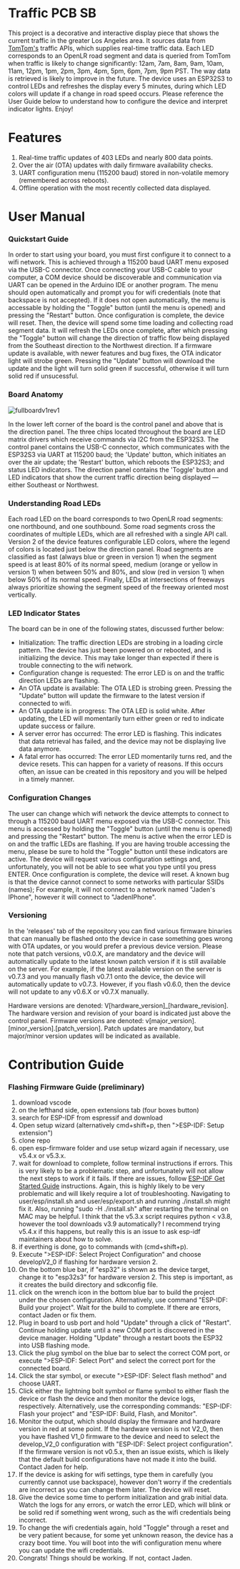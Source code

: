 # Traffic PCB SB
This project is a decorative and interactive display piece that shows the current traffic in the greater Los Angeles area. It sources data from [TomTom's](https://www.tomtom.com) traffic APIs, which supplies real-time traffic data. Each LED corresponds to an OpenLR road segment and data is queried from TomTom when traffic is likely to change significantly: 12am, 7am, 8am, 9am, 10am, 11am, 12pm, 1pm, 2pm, 3pm, 4pm, 5pm, 6pm, 7pm, 9pm PST. The way data is retrieved is likely to improve in the future. The device uses an ESP32S3 to control LEDs and refreshes the display every 5 minutes, during which LED colors will update if a change in road speed occurs. Please
reference the User Guide below to understand how to configure the device and interpret indicator lights. Enjoy!

# Features
1. Real-time traffic updates of 403 LEDs and nearly 800 data points.
2. Over the air (OTA) updates with daily firmware availability checks.
3. UART configuration menu (115200 baud) stored in non-volatile memory (remembered across reboots).
4. Offline operation with the most recently collected data displayed.

# User Manual
### Quickstart Guide
In order to start using your board, you must first configure it to connect to a wifi network. This is achieved through a 115200 baud UART menu exposed via the USB-C connector. Once connecting your USB-C cable to your computer, a COM device should be discoverable and communication via UART can be opened in the Arduino IDE or another program. The menu should open automatically and prompt you for wifi credentials (note that backspace is not accepted). If it does not open automatically, the menu is accessable by holding the "Toggle" button (until the menu is opened) and pressing the "Restart" button. Once configuration is complete, the device will reset. Then, the device will spend some time loading and collecting road segment data. It will refresh the LEDs once complete, after which pressing the "Toggle" button will change the direction of traffic flow being displayed from the Southeast direction to the Northwest direction. If a firmware update is available, with newer features and bug fixes, the OTA indicator light will strobe green. Pressing the "Update" button will download the update and the light will turn solid green if successful, otherwise it will turn solid
red if unsucessful.

### Board Anatomy
![fullboardv1rev1](https://github.com/user-attachments/assets/be1016b3-02a1-47e9-b4da-ed9a18e2df38)

In the lower left corner of the board is the control panel and above that is the direction panel. The three chips located throughout the board are LED matrix drivers which receive commands via I2C from the ESP32S3. The control panel contains the USB-C connector, which communicates with the ESP32S3 via UART at 115200 baud; the 'Update' button, which initiates an over the air update; the 'Restart' button, which reboots the ESP32S3; and status LED indicators. The direction panel contains the 'Toggle' button and LED indicators that show the current traffic direction being displayed — either Southeast or Northwest.

### Understanding Road LEDs
Each road LED on the board corresponds to two OpenLR road segments: one northbound, and one southbound. Some road segments cross the coordinates of multiple LEDs, which are all refreshed with a single API call. Version 2 of the device features configurable LED colors, where the legend of colors is located just below the direction panel. Road segments are classified as fast (always blue or green in version 1) when the segment speed is at least 80% of its normal speed, medium (orange or yellow in version 1) when between 50% and 80%, and slow (red in version 1) when below 50% of its normal speed. Finally, LEDs at intersections of freeways always prioritize showing the segment speed of the freeway oriented most vertically.

### LED Indicator States
The board can be in one of the following states, discussed further below:
- Initialization: The traffic direction LEDs are strobing in a loading circle pattern. The device has just been powered on or rebooted, and is initializing the device. This may take longer than expected if there is trouble connecting to the wifi network.
- Configuration change is requested: The error LED is on and the traffic direction LEDs are flashing.
- An OTA update is available: The OTA LED is strobing green. Pressing the "Update" button will update the firmware to the latest version if connected to wifi.
- An OTA update is in progress: The OTA LED is solid white. After updating, the LED will momentarily turn either green or red to indicate update success or failure.
- A server error has occurred: The error LED is flashing. This indicates that data retrieval has failed, and the device may not be displaying live data anymore.
- A fatal error has occurred: The error LED momentarily turns red, and the device resets. This can happen for a variety of reasons. If this occurs often, an issue can be created in this repository and you will be helped in a timely manner.

### Configuration Changes
The user can change which wifi network the device attempts to connect to through a 115200 baud UART menu exposed via the USB-C connector. This menu is accessed by holding the "Toggle" button (until the menu is opened) and pressing the "Restart" button. The menu is active when the error LED is on and the traffic LEDs are flashing. If you are having trouble accessing the menu, please be sure to hold the "Toggle" button until these indicators are active. The device will request various configuration settings and, unfortunately, you will not be able to see what you type until you press ENTER. Once configuration is complete, the device will reset. A known bug is that the device cannot connect to some networks with particular SSIDs (names); For example, it will not connect to a network named "Jaden's IPhone", however it will connect to "JadenIPhone".

### Versioning
In the 'releases' tab of the repository you can find various firmware binaries that can manually be flashed onto the device in case something goes wrong with OTA updates, or you would prefer a previous device version. Please note that patch versions, v0.0.X, are mandatory and the device will automatically update to the latest known patch version if it is still available on the server. For example, if the latest available version on the server is v0.7.3 and you manually flash v0.7.1 onto the device, the device will automatically update to v0.7.3. However, if you flash v0.6.0, then the device will not update to any v0.6.X or v0.7.X manually.

Hardware versions are denoted: V[hardware_version]_[hardware_revision]. The hardware version and revision of your board is indicated just above the control panel.
Firmware versions are denoted: v[major_version].[minor_version].[patch_version]. Patch updates are mandatory, but major/minor version updates will be indicated as available.

# Contribution Guide

### Flashing Firmware Guide (preliminary)
1. download vscode
2. on the lefthand side, open extensions tab (four boxes button)
3. search for ESP-IDF from espressif and download
4. Open setup wizard (alternatively cmd+shift+p, then ">ESP-IDF: Setup extension")
5. clone repo
6. open esp-firmware folder and use setup wizard again if necessary, use v5.4.x or v5.3.x.
7. wait for download to complete, follow terminal instructions if errors. This is very likely to be a problematic step,
and unfortunately will not allow the next steps to work if it fails. If
there are issues, follow [ESP-IDF Get Started Guide](https://docs.espressif.com/projects/esp-idf/en/stable/esp32/get-started/index.html) instructions. Again,
this is highly likely to be very problematic and will likely require a lot of troubleshooting. Navigating to user/esp/install.sh and user/esp/export.sh and running ./install.sh might fix it. Also, running
"sudo -H ./install.sh" after restarting the terminal on MAC may be helpful. I think that the v5.3.x script requires python < v3.8, however the tool downloads v3.9 automatically? I recommend trying v5.4.x
if this happens, but really this is an issue to ask esp-idf maintainers about how to solve.
9. if everthing is done, go to commands with (cmd+shift+p).
10. Execute ">ESP-IDF: Select Project Configuration" and choose developV2_0 if flashing for hardware version 2.
11. On the bottom blue bar, if "esp32" is shown as the device target, change it to "esp32s3" for hardware version 2. This step is important, as it creates the build directory and sdkconfig file.
12. click on the wrench icon in the bottom blue bar to build the project under the chosen configuration. Alternatively,
use command "ESP-IDF: Build your project". Wait for the build to complete. If there are errors, contact Jaden or fix them.
13. Plug in board to usb port and hold "Update" through a click of "Restart". Continue holding update until a new COM port
is discovered in the device manager. Holding "Update" through a restart boots the ESP32 into USB flashing mode.
11. Click the plug symbol on the blue bar to select the correct COM port, or execute ">ESP-IDF: Select Port" and 
select the correct port for the connected board.
12. Click the star symbol, or execute ">ESP-IDF: Select flash method" and choose UART.
13. Click either the lightning bolt symbol or flame symbol to either flash the device or flash the device and then monitor
the device logs, respectively. Alternatively, use the corresponding commands: "ESP-IDF: Flash your project" and
"ESP-IDF: Build, Flash, and Monitor".
14. Monitor the output, which should display the firmware and hardware version in red at some point. If the hardware version
is not V2_0, then you have flashed V1_0 firmware to the device and need to select the develop_V2_0 configuration with
"ESP-IDF: Select project configuration". If the firmware version is not v0.5.x, then an issue exists, which is likely that
the default build configurations have not made it into the build. Contact Jaden for help.
15. If the device is asking for wifi settings, type them in carefully (you currently cannot use backspace), however don't
worry if the credentials are incorrect as you can change them later. The device will reset.
16. Give the device some time to perform initialization and grab initial data. Watch the logs for any errors, or watch
the error LED, which will blink or be solid red if something went wrong, such as the wifi credentials being incorrect.
17. To change the wifi credentials again, hold "Toggle" through a reset and be very patient because, for some yet unknown
reason, the device has a crazy boot time. You will boot into the wifi configuration menu where you can update the wifi
credentials.
18. Congrats! Things should be working. If not, contact Jaden.
